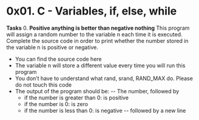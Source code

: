 # 0x01. C - Variables, if, else, while

**Tasks**
0. **Positive anything is better than negative nothing**
This program will assign a random number to the variable n each time it is executed. Complete the source code in order to print whether the number stored in the variable n is positive or negative.

- You can find the source code here
- The variable n will store a different value every time you will run this program
- You don’t have to understand what rand, srand, RAND_MAX do. Please do not touch this code
- The output of the program should be:
	-- The number, followed by
	- if the number is greater than 0: is positive
	- if the number is 0: is zero
	- if the number is less than 0: is negative
	-- followed by a new line
